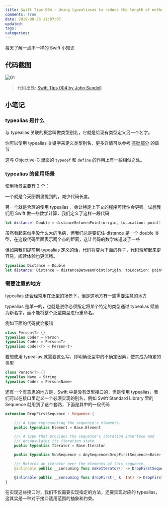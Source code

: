 ```yaml
---
title: Swift Tips 004 - Using typealiases to reduce the length of method signatures
comments: true
date: 2019-08-26 11:07:07
updated:
tags:
categories:
---
```


每天了解一点不一样的 Swift 小知识

<!-- more -->

## 代码截图

![01](01.png)

> 代码出处: [Swift Tips 004 by John Sundell](https://github.com/JohnSundell/SwiftTips#4-using-typealiases-to-reduce-the-length-of-method-signatures)

## 小笔记

### typealias 是什么

与 typealias 关联的概念叫做类型别名，它就是给现有类型定义另一个名字。

你可以使用 typealias 关键字来定义类型别名，更多详情可以参考 [基础部分](https://swiftgg.gitbook.io/swift/swift-jiao-cheng/01_the_basics) 的章节

这与 Objective-C 里面的 `typedef` 和 `define` 的作用上有一些相似之处。

### typealias 的使用场景

使用场景主要有 2 个：

一个就是今天图例里提到的，减少代码长度。

另一个就是合理的使用 typealias ，会让特定上下文的程序可读性会更强。试想我们用 Swift 做一些数学计算，我们定义了这样一段代码

```Swift
let distance: Double = distanceBetweenPoint(origin, toLocation: point)
```

虽然看起来似乎没什么大的毛病，但我们总是要记住 distance  是一个 double 类型，在这段代码里面表示两个点的距离，这让代码的数学味道淡了一些

但如果我们提前用 typealias 定义的话，代码将变为下面的样子，代码理解起来更容易，阅读体验也更流畅。

```Swift
typealias Distance = Double
let distance: Distance = distanceBetweenPoint(origin, toLocation: point)
```

### 需要注意的地方

typealias 还会经常用在泛型的场景下，但是这地方有一些需要注意的地方

typealias 是单一的，也就是说你必须指定将某个特定的类型通过 typealias 赋值为新名字，而不能将整个泛型类型进行重命名。

例如下面的代码就会报错

```Swift
class Person<T> {}
typealias Coder = Person
typealias Coder = Person<T>
typealias Coder<T> = Person<T>
```

要想使用 typealias 就需要这么写，即明确泛型中的不确定因素，使其成为特定的类型

```Swift
class Person<T> {}
typealias Name = String
typealias Coder = Person<Name>
```

还有一个有意思的地方是，Swift 中是没有泛型接口的，但是使用 typealias，我们可以在接口里定义一个必须实现的别名，例如 Swift Standard Library 里的 Sequence 就用到了这个套路，下面是其中的一段代码

```Swift
extension DropFirstSequence : Sequence {

    /// A type representing the sequence's elements.
    public typealias Element = Base.Element

    /// A type that provides the sequence's iteration interface and
    /// encapsulates its iteration state.
    public typealias Iterator = Base.Iterator

    public typealias SubSequence = AnySequence<DropFirstSequence<Base>.Element>

    /// Returns an iterator over the elements of this sequence.
    @inlinable public __consuming func makeIterator() -> DropFirstSequence<Base>.Iterator

    @inlinable public __consuming func dropFirst(_ k: Int) -> DropFirstSequence<Base>
}
```

在实现这些接口时，我们不仅需要实现指定的方法，还要实现对应的 typealias，这其实是一种对于接口适用范围的抽象和约束。
